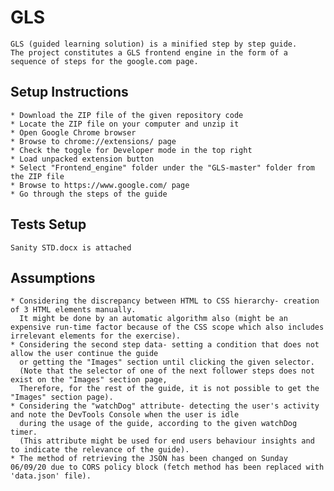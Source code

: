 # GLS

	GLS (guided learning solution) is a minified step by step guide. 
	The project constitutes a GLS frontend engine in the form of a sequence of steps for the google.com page.



## Setup Instructions

	* Download the ZIP file of the given repository code
	* Locate the ZIP file on your computer and unzip it
	* Open Google Chrome browser
	* Browse to chrome://extensions/ page
	* Check the toggle for Developer mode in the top right
	* Load unpacked extension button
	* Select "Frontend_engine" folder under the "GLS-master" folder from the ZIP file
	* Browse to https://www.google.com/ page
	* Go through the steps of the guide



## Tests Setup

	Sanity STD.docx is attached 
	
	

## Assumptions

	* Considering the discrepancy between HTML to CSS hierarchy- creation of 3 HTML elements manually.
	  It might be done by an automatic algorithm also (might be an expensive run-time factor because of the CSS scope which also includes irrelevant elements for the exercise).
	* Considering the second step data- setting a condition that does not allow the user continue the guide
	  or getting the "Images" section until clicking the given selector. 
	  (Note that the selector of one of the next follower steps does not exist on the "Images" section page, 
	  Therefore, for the rest of the guide, it is not possible to get the "Images" section page).
	* Considering the "watchDog" attribute- detecting the user's activity and note the DevTools Console when the user is idle
	  during the usage of the guide, according to the given watchDog timer. 
	  (This attribute might be used for end users behaviour insights and to indicate the relevance of the guide).
	* The method of retrieving the JSON has been changed on Sunday 06/09/20 due to CORS policy block (fetch method has been replaced with 'data.json' file).

 
